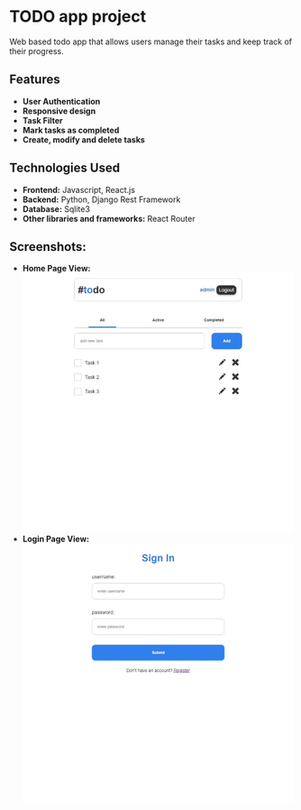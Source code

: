 
# TODO app project

Web based todo app that allows users manage their tasks and keep track of their progress.


## Features

* **User Authentication** 
* **Responsive design** 
* **Task Filter**
* **Mark tasks as completed**
* **Create, modify and delete tasks**


## Technologies Used
* **Frontend:** Javascript, React.js
* **Backend:** Python, Django Rest Framework
* **Database:** Sqlite3
* **Other libraries and frameworks:** React Router


## Screenshots:
* **Home Page View:** <img src="/ScreenShots/HomePageView.jpeg" alt="Home Page View" title="Home Page View">
* **Login Page View:** <img src="/ScreenShots/LoginView.jpeg" alt="Login Page View" title="Login Page View">
